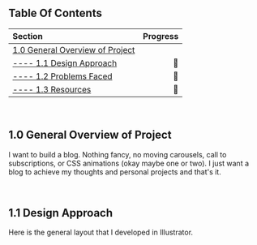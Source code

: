## Table Of Contents ##
Section  | Progress
| :--- | ---:
[1.0 General Overview of Project](https://github.com/renacin/IntervalHouse_DataAnalytics#10-introduction)  |
[---- 1.1 Design Approach](https://github.com/renacin/IntervalHouse_DataAnalytics#12-research-questions)                                            | :construction_worker:
[---- 1.2 Problems Faced](https://github.com/renacin/IntervalHouse_DataAnalytics#13-deliverables)                                                   | :construction_worker:
[---- 1.3 Resources](https://github.com/renacin/IntervalHouse_DataAnalytics#14-questions--resources)                                                | :construction_worker:

<br />

## 1.0 General Overview of Project ##
I want to build a blog. Nothing fancy, no moving carousels, call to subscriptions, or CSS animations (okay maybe one or two). I just want a blog to achieve my thoughts and personal projects and that's it.

<br />

## 1.1 Design Approach ##
Here is the general layout that I developed in Illustrator.
